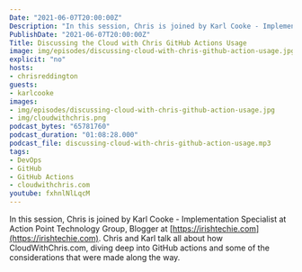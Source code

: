 ```yaml
---
Date: "2021-06-07T20:00:00Z"
Description: "In this session, Chris is joined by Karl Cooke - Implementation Specialist at Action Point Technology Group, Blogger at https://irishtechie.com. Chris and Karl talk all about the CloudWithChris.com architecture and the decisions surrounding the GitHub setup that drive the deployment and management of CloudWithChris.com."
PublishDate: "2021-06-07T20:00:00Z"
Title: Discussing the Cloud with Chris GitHub Actions Usage
image: img/episodes/discussing-cloud-with-chris-github-action-usage.jpg
explicit: "no"
hosts:
- chrisreddington
guests:
- karlcooke
images:
- img/episodes/discussing-cloud-with-chris-github-action-usage.jpg
- img/cloudwithchris.png
podcast_bytes: "65781760"
podcast_duration: "01:08:28.000"
podcast_file: discussing-cloud-with-chris-github-action-usage.mp3
tags:
- DevOps
- GitHub
- GitHub Actions
- cloudwithchris.com
youtube: fxhnlNlLqcM
---
```

In this session, Chris is joined by Karl Cooke - Implementation Specialist at Action Point Technology Group, Blogger at [https://irishtechie.com](https://irishtechie.com). Chris and Karl talk all about how CloudWithChris.com, diving deep into GitHub actions and some of the considerations that were made along the way. 